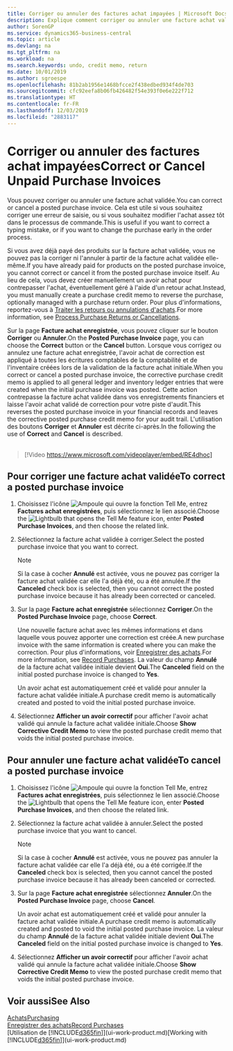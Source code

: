 ```yaml
---
title: Corriger ou annuler des factures achat impayées | Microsoft Docs
description: Explique comment corriger ou annuler une facture achat validée et créer automatiquement un avoir achat.
author: SorenGP
ms.service: dynamics365-business-central
ms.topic: article
ms.devlang: na
ms.tgt_pltfrm: na
ms.workload: na
ms.search.keywords: undo, credit memo, return
ms.date: 10/01/2019
ms.author: sgroespe
ms.openlocfilehash: 81b2ab1956e1468bfcce2f438edbed934f4de703
ms.sourcegitcommit: cfc92eefa8b06fb426482f54e393f0e6e222f712
ms.translationtype: HT
ms.contentlocale: fr-FR
ms.lasthandoff: 12/03/2019
ms.locfileid: "2883117"
---
```

# <a name="correct-or-cancel-unpaid-purchase-invoices"></a><span data-ttu-id="b8c87-103">Corriger ou annuler des factures achat impayées</span><span class="sxs-lookup"><span data-stu-id="b8c87-103">Correct or Cancel Unpaid Purchase Invoices</span></span>
<span data-ttu-id="b8c87-104">Vous pouvez corriger ou annuler une facture achat validée.</span><span class="sxs-lookup"><span data-stu-id="b8c87-104">You can correct or cancel a posted purchase invoice.</span></span> <span data-ttu-id="b8c87-105">Cela est utile si vous souhaitez corriger une erreur de saisie, ou si vous souhaitez modifier l'achat assez tôt dans le processus de commande.</span><span class="sxs-lookup"><span data-stu-id="b8c87-105">This is useful if you want to correct a typing mistake, or if you want to change the purchase early in the order process.</span></span>

<span data-ttu-id="b8c87-106">Si vous avez déjà payé des produits sur la facture achat validée, vous ne pouvez pas la corriger ni l'annuler à partir de la facture achat validée elle-même.</span><span class="sxs-lookup"><span data-stu-id="b8c87-106">If you have already paid for products on the posted purchase invoice, you cannot correct or cancel it from the posted purchase invoice itself.</span></span> <span data-ttu-id="b8c87-107">Au lieu de cela, vous devez créer manuellement un avoir achat pour contrepasser l'achat, éventuellement géré à l'aide d'un retour achat.</span><span class="sxs-lookup"><span data-stu-id="b8c87-107">Instead, you must manually create a purchase credit memo to reverse the purchase, optionally managed with a purchase return order.</span></span> <span data-ttu-id="b8c87-108">Pour plus d'informations, reportez-vous à [Traiter les retours ou annulations d'achats](purchasing-how-process-purchase-returns-cancellations.md).</span><span class="sxs-lookup"><span data-stu-id="b8c87-108">For more information, see [Process Purchase Returns or Cancellations](purchasing-how-process-purchase-returns-cancellations.md).</span></span>

<span data-ttu-id="b8c87-109">Sur la page **Facture achat enregistrée**, vous pouvez cliquer sur le bouton **Corriger** ou **Annuler**.</span><span class="sxs-lookup"><span data-stu-id="b8c87-109">On the **Posted Purchase Invoice** page, you can choose the **Correct** button or the **Cancel** button.</span></span> <span data-ttu-id="b8c87-110">Lorsque vous corrigez ou annulez une facture achat enregistrée, l'avoir achat de correction est appliqué à toutes les écritures comptables de la comptabilité et de l'inventaire créées lors de la validation de la facture achat initiale.</span><span class="sxs-lookup"><span data-stu-id="b8c87-110">When you correct or cancel a posted purchase invoice, the corrective purchase credit memo is applied to all general ledger and inventory ledger entries that were created when the initial purchase invoice was posted.</span></span> <span data-ttu-id="b8c87-111">Cette action contrepasse la facture achat validée dans vos enregistrements financiers et laisse l'avoir achat validé de correction pour votre piste d'audit.</span><span class="sxs-lookup"><span data-stu-id="b8c87-111">This reverses the posted purchase invoice in your financial records and leaves the corrective posted purchase credit memo for your audit trail.</span></span> <span data-ttu-id="b8c87-112">L'utilisation des boutons **Corriger** et **Annuler** est décrite ci-après.</span><span class="sxs-lookup"><span data-stu-id="b8c87-112">In the following the use of **Correct** and **Cancel** is described.</span></span>
<br><br>
> [!Video https://www.microsoft.com/videoplayer/embed/RE4dhoc]

## <a name="to-correct-a-posted-purchase-invoice"></a><span data-ttu-id="b8c87-113">Pour corriger une facture achat validée</span><span class="sxs-lookup"><span data-stu-id="b8c87-113">To correct a posted purchase invoice</span></span>
1. <span data-ttu-id="b8c87-114">Choisissez l'icône ![Ampoule qui ouvre la fonction Tell Me](media/ui-search/search_small.png "Dites-moi ce que vous voulez faire"), entrez **Factures achat enregistrées**, puis sélectionnez le lien associé.</span><span class="sxs-lookup"><span data-stu-id="b8c87-114">Choose the ![Lightbulb that opens the Tell Me feature](media/ui-search/search_small.png "Tell me what you want to do") icon, enter **Posted Purchase Invoices**, and then choose the related link.</span></span>  
2. <span data-ttu-id="b8c87-115">Sélectionnez la facture achat validée à corriger.</span><span class="sxs-lookup"><span data-stu-id="b8c87-115">Select the posted purchase invoice that you want to correct.</span></span>  

    > [!NOTE]  
    >   <span data-ttu-id="b8c87-116">Si la case à cocher **Annulé** est activée, vous ne pouvez pas corriger la facture achat validée car elle l'a déjà été, ou a été annulée.</span><span class="sxs-lookup"><span data-stu-id="b8c87-116">If the **Canceled** check box is selected, then you cannot correct the posted purchase invoice because it has already been corrected or canceled.</span></span>
3. <span data-ttu-id="b8c87-117">Sur la page **Facture achat enregistrée** sélectionnez **Corriger**.</span><span class="sxs-lookup"><span data-stu-id="b8c87-117">On the **Posted Purchase Invoice** page, choose **Correct**.</span></span>

    <span data-ttu-id="b8c87-118">Une nouvelle facture achat avec les mêmes informations et dans laquelle vous pouvez apporter une correction est créée.</span><span class="sxs-lookup"><span data-stu-id="b8c87-118">A new purchase invoice with the same information is created where you can make the correction.</span></span> <span data-ttu-id="b8c87-119">Pour plus d'informations, voir [Enregistrer des achats](purchasing-how-record-purchases.md).</span><span class="sxs-lookup"><span data-stu-id="b8c87-119">For more information, see [Record Purchases](purchasing-how-record-purchases.md).</span></span> <span data-ttu-id="b8c87-120">La valeur du champ **Annulé** de la facture achat validée initiale devient **Oui**.</span><span class="sxs-lookup"><span data-stu-id="b8c87-120">The **Canceled** field on the initial posted purchase invoice is changed to **Yes**.</span></span>

    <span data-ttu-id="b8c87-121">Un avoir achat est automatiquement créé et validé pour annuler la facture achat validée initiale.</span><span class="sxs-lookup"><span data-stu-id="b8c87-121">A purchase credit memo is automatically created and posted to void the initial posted purchase invoice.</span></span>
4. <span data-ttu-id="b8c87-122">Sélectionnez **Afficher un avoir correctif** pour afficher l'avoir achat validé qui annule la facture achat validée initiale.</span><span class="sxs-lookup"><span data-stu-id="b8c87-122">Choose **Show Corrective Credit Memo** to view the posted purchase credit memo that voids the initial posted purchase invoice.</span></span>

## <a name="to-cancel-a-posted-purchase-invoice"></a><span data-ttu-id="b8c87-123">Pour annuler une facture achat validée</span><span class="sxs-lookup"><span data-stu-id="b8c87-123">To cancel a posted purchase invoice</span></span>
1. <span data-ttu-id="b8c87-124">Choisissez l'icône ![Ampoule qui ouvre la fonction Tell Me](media/ui-search/search_small.png "Dites-moi ce que vous voulez faire"), entrez **Factures achat enregistrées**, puis sélectionnez le lien associé.</span><span class="sxs-lookup"><span data-stu-id="b8c87-124">Choose the ![Lightbulb that opens the Tell Me feature](media/ui-search/search_small.png "Tell me what you want to do") icon, enter **Posted Purchase Invoices**, and then choose the related link.</span></span>  
2. <span data-ttu-id="b8c87-125">Sélectionnez la facture achat validée à annuler.</span><span class="sxs-lookup"><span data-stu-id="b8c87-125">Select the posted purchase invoice that you want to cancel.</span></span>

    > [!NOTE]  
    >   <span data-ttu-id="b8c87-126">Si la case à cocher **Annulé** est activée, vous ne pouvez pas annuler la facture achat validée car elle l'a déjà été, ou a été corrigée.</span><span class="sxs-lookup"><span data-stu-id="b8c87-126">If the **Canceled** check box is selected, then you cannot cancel the posted purchase invoice because it has already been canceled or corrected.</span></span>
3. <span data-ttu-id="b8c87-127">Sur la page **Facture achat enregistrée** sélectionnez **Annuler**.</span><span class="sxs-lookup"><span data-stu-id="b8c87-127">On the **Posted Purchase Invoice** page, choose **Cancel**.</span></span>

    <span data-ttu-id="b8c87-128">Un avoir achat est automatiquement créé et validé pour annuler la facture achat validée initiale.</span><span class="sxs-lookup"><span data-stu-id="b8c87-128">A purchase credit memo is automatically created and posted to void the initial posted purchase invoice.</span></span> <span data-ttu-id="b8c87-129">La valeur du champ **Annulé** de la facture achat validée initiale devient **Oui**.</span><span class="sxs-lookup"><span data-stu-id="b8c87-129">The **Canceled** field on the initial posted purchase invoice is changed to **Yes**.</span></span>
4. <span data-ttu-id="b8c87-130">Sélectionnez **Afficher un avoir correctif** pour afficher l'avoir achat validé qui annule la facture achat validée initiale.</span><span class="sxs-lookup"><span data-stu-id="b8c87-130">Choose **Show Corrective Credit Memo** to view the posted purchase credit memo that voids the initial posted purchase invoice.</span></span>

## <a name="see-also"></a><span data-ttu-id="b8c87-131">Voir aussi</span><span class="sxs-lookup"><span data-stu-id="b8c87-131">See Also</span></span>
[<span data-ttu-id="b8c87-132">Achats</span><span class="sxs-lookup"><span data-stu-id="b8c87-132">Purchasing</span></span>](purchasing-manage-purchasing.md)  
[<span data-ttu-id="b8c87-133">Enregistrer des achats</span><span class="sxs-lookup"><span data-stu-id="b8c87-133">Record Purchases</span></span>](purchasing-how-record-purchases.md)  
<span data-ttu-id="b8c87-134">[Utilisation de [!INCLUDE[d365fin](includes/d365fin_md.md)]](ui-work-product.md)</span><span class="sxs-lookup"><span data-stu-id="b8c87-134">[Working with [!INCLUDE[d365fin](includes/d365fin_md.md)]](ui-work-product.md)</span></span>
